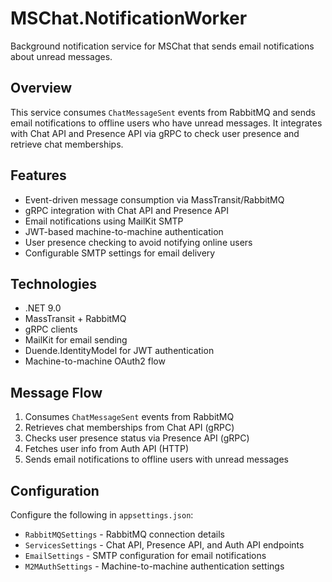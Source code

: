 # MSChat.NotificationWorker

Background notification service for MSChat that sends email notifications about unread messages.

## Overview

This service consumes `ChatMessageSent` events from RabbitMQ and sends email notifications to offline users who have unread messages. It integrates with Chat API and Presence API via gRPC to check user presence and retrieve chat memberships.

## Features

- Event-driven message consumption via MassTransit/RabbitMQ
- gRPC integration with Chat API and Presence API
- Email notifications using MailKit SMTP
- JWT-based machine-to-machine authentication
- User presence checking to avoid notifying online users
- Configurable SMTP settings for email delivery

## Technologies

- .NET 9.0
- MassTransit + RabbitMQ
- gRPC clients
- MailKit for email sending
- Duende.IdentityModel for JWT authentication
- Machine-to-machine OAuth2 flow

## Message Flow

1. Consumes `ChatMessageSent` events from RabbitMQ
2. Retrieves chat memberships from Chat API (gRPC)
3. Checks user presence status via Presence API (gRPC)
4. Fetches user info from Auth API (HTTP)
5. Sends email notifications to offline users with unread messages

## Configuration

Configure the following in `appsettings.json`:

- `RabbitMQSettings` - RabbitMQ connection details
- `ServicesSettings` - Chat API, Presence API, and Auth API endpoints
- `EmailSettings` - SMTP configuration for email notifications
- `M2MAuthSettings` - Machine-to-machine authentication settings